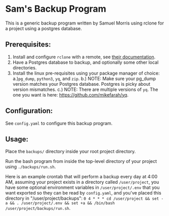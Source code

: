 # Sam's Backup Program
This is a generic backup program written by Samuel Morris using rclone for a project using a postgres database.

## Prerequisites:
1. Install and configure `rclone` with a remote, see [their documentation](https://rclone.org/docs/).
2. Have a Postgres database to backup, and optionally some other local directories.
3. Install the linux pre-requisites using your package manager of choice: 
a.)`pg_dump`, `python3`, `yq`, and `zip`.
b.) NOTE: Make sure your pg_dump version matches your Postgres database. Postgres is picky about version mismatches.
c.) NOTE: There are multiple versions of `yq`. The one you want is here: https://github.com/mikefarah/yq.

## Configuration:
See `config.yaml` to configure this backup program.

## Usage:
Place the `backups/` directory inside your root project directory. 

Run the bash program from inside the top-level directory of your project using `./backups/run.sh`.

Here is an example crontab that will perform a backup every day at 4:00 AM, assuming your project exists in a directory called `/user/project`, you have some optional environment variables in `/user/project/.env` that you want exported so they can be read by `config.yaml`, and you've placed this directory in "/user/project/backups": `0 4 * * * cd /user/project && set -a && . /user/project/.env && set +a && /bin/bash /user/project/backups/run.sh`.
